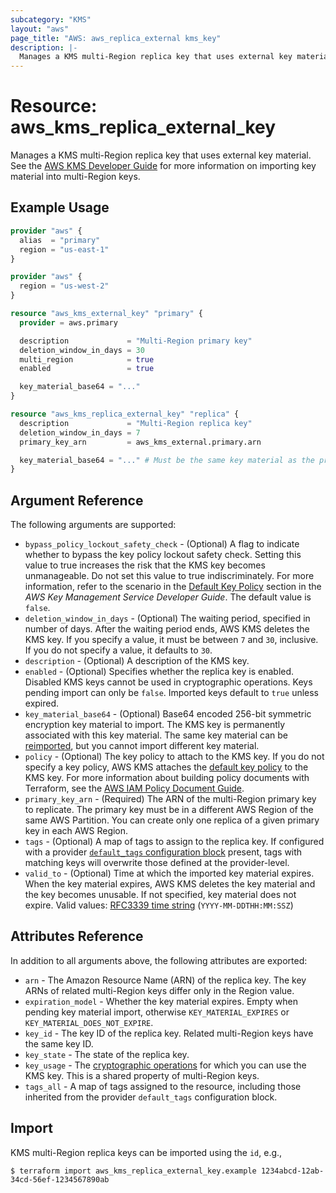 ```yaml
---
subcategory: "KMS"
layout: "aws"
page_title: "AWS: aws_replica_external kms_key"
description: |-
  Manages a KMS multi-Region replica key that uses external key material.
---
```


# Resource: aws_kms_replica_external_key

Manages a KMS multi-Region replica key that uses external key material.
See the [AWS KMS Developer Guide](https://docs.aws.amazon.com/kms/latest/developerguide/multi-region-keys-import.html) for more information on importing key material into multi-Region keys.

## Example Usage

```terraform
provider "aws" {
  alias  = "primary"
  region = "us-east-1"
}

provider "aws" {
  region = "us-west-2"
}

resource "aws_kms_external_key" "primary" {
  provider = aws.primary

  description             = "Multi-Region primary key"
  deletion_window_in_days = 30
  multi_region            = true
  enabled                 = true

  key_material_base64 = "..."
}

resource "aws_kms_replica_external_key" "replica" {
  description             = "Multi-Region replica key"
  deletion_window_in_days = 7
  primary_key_arn         = aws_kms_external.primary.arn

  key_material_base64 = "..." # Must be the same key material as the primary's.
}
```

## Argument Reference

The following arguments are supported:

* `bypass_policy_lockout_safety_check` - (Optional) A flag to indicate whether to bypass the key policy lockout safety check.
Setting this value to true increases the risk that the KMS key becomes unmanageable. Do not set this value to true indiscriminately.
For more information, refer to the scenario in the [Default Key Policy](https://docs.aws.amazon.com/kms/latest/developerguide/key-policies.html#key-policy-default-allow-root-enable-iam) section in the _AWS Key Management Service Developer Guide_.
The default value is `false`.
* `deletion_window_in_days` - (Optional) The waiting period, specified in number of days. After the waiting period ends, AWS KMS deletes the KMS key.
If you specify a value, it must be between `7` and `30`, inclusive. If you do not specify a value, it defaults to `30`.
* `description` - (Optional) A description of the KMS key.
* `enabled` - (Optional) Specifies whether the replica key is enabled. Disabled KMS keys cannot be used in cryptographic operations. Keys pending import can only be `false`. Imported keys default to `true` unless expired.
* `key_material_base64` - (Optional) Base64 encoded 256-bit symmetric encryption key material to import. The KMS key is permanently associated with this key material. The same key material can be [reimported](https://docs.aws.amazon.com/kms/latest/developerguide/importing-keys.html#reimport-key-material), but you cannot import different key material.
* `policy` - (Optional) The key policy to attach to the KMS key. If you do not specify a key policy, AWS KMS attaches the [default key policy](https://docs.aws.amazon.com/kms/latest/developerguide/key-policies.html#key-policy-default) to the KMS key.
For more information about building policy documents with Terraform, see the [AWS IAM Policy Document Guide](https://learn.hashicorp.com/terraform/aws/iam-policy).
* `primary_key_arn` - (Required) The ARN of the multi-Region primary key to replicate. The primary key must be in a different AWS Region of the same AWS Partition. You can create only one replica of a given primary key in each AWS Region.
* `tags` - (Optional) A map of tags to assign to the replica key. If configured with a provider [`default_tags` configuration block](https://www.terraform.io/docs/providers/aws/index.html#default_tags-configuration-block) present, tags with matching keys will overwrite those defined at the provider-level.
* `valid_to` - (Optional) Time at which the imported key material expires. When the key material expires, AWS KMS deletes the key material and the key becomes unusable. If not specified, key material does not expire. Valid values: [RFC3339 time string](https://tools.ietf.org/html/rfc3339#section-5.8) (`YYYY-MM-DDTHH:MM:SSZ`)

## Attributes Reference

In addition to all arguments above, the following attributes are exported:

* `arn` - The Amazon Resource Name (ARN) of the replica key. The key ARNs of related multi-Region keys differ only in the Region value.
* `expiration_model` - Whether the key material expires. Empty when pending key material import, otherwise `KEY_MATERIAL_EXPIRES` or `KEY_MATERIAL_DOES_NOT_EXPIRE`.
* `key_id` - The key ID of the replica key. Related multi-Region keys have the same key ID.
* `key_state` - The state of the replica key.
* `key_usage` - The [cryptographic operations](https://docs.aws.amazon.com/kms/latest/developerguide/concepts.html#cryptographic-operations) for which you can use the KMS key. This is a shared property of multi-Region keys.
* `tags_all` - A map of tags assigned to the resource, including those inherited from the provider `default_tags` configuration block.

## Import

KMS multi-Region replica keys can be imported using the `id`, e.g.,

```
$ terraform import aws_kms_replica_external_key.example 1234abcd-12ab-34cd-56ef-1234567890ab
```
